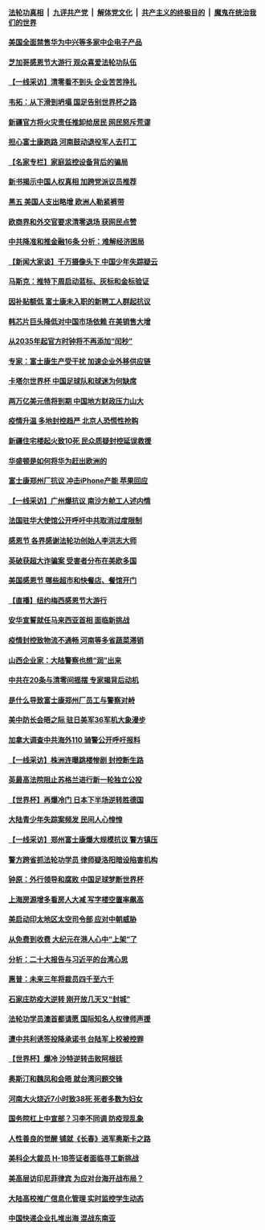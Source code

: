 ####  [法轮功真相](../../../../basic/blob/master/README.md?t=11261431) &nbsp;|&nbsp; [九评共产党](../../../../9ping.md/blob/master/README.md?t=11261431) &nbsp;|&nbsp; [解体党文化](../../../../jtdwh.md/blob/master/README.md?t=11261431)  &nbsp;|&nbsp; [共产主义的终极目的](../../../../gczydzjmd.md/blob/master/README.md?t=11261431) &nbsp;|&nbsp; [魔鬼在统治我们的世界](../../../../mgztzwmdsj.md/blob/master/README.md?t=11261431) 

#### [美国全面禁售华为中兴等多家中企电子产品](../pages/nf4514/n13873193.md?t=11261431) 

#### [芝加哥感恩节大游行 观众喜爱法轮功队伍](../pages/nf4514/n13873171.md?t=11261431) 

#### [【一线采访】清零看不到头 企业苦苦挣扎](../pages/nf4514/n13872920.md?t=11261431) 

#### [韦拓：从下滑到坍塌 国足告别世界杯之路](../pages/nf4514/n13873218.md?t=11261431) 

#### [新疆官方将火灾责任推卸给居民 网民怒斥荒谬](../pages/nf4514/n13873214.md?t=11261431) 

#### [担心富士康跑路 河南鼓动退役军人去打工](../pages/nf4514/n13872907.md?t=11261431) 

#### [【名家专栏】家庭监控设备背后的骗局](../pages/nf4514/n13873058.md?t=11261431) 

#### [新书揭示中国人权真相 加跨党派议员推荐](../pages/nf4514/n13873160.md?t=11261431) 

#### [黑五 美国人支出略增 欧洲人勒紧裤带](../pages/nf4514/n13873127.md?t=11261431) 

#### [欧商界和外交官要求清零退场 获网民点赞](../pages/nf4514/n13873147.md?t=11261431) 

#### [中共降准和推金融16条 分析：难解经济困局](../pages/nf4514/n13872995.md?t=11261431) 

#### [【新闻大家谈】千万摄像头下 中国少年失踪疑云](../pages/nf4514/n13872595.md?t=11261431) 

#### [马斯克：推特下周启动蓝标、灰标和金标验证](../pages/nf4514/n13872957.md?t=11261431) 

#### [因补贴额低 富士康未入职的新聘工人群起抗议](../pages/nf4514/n13872874.md?t=11261431) 

#### [韩芯片巨头降低对中国市场依赖 在美销售大增](../pages/nf4514/n13872792.md?t=11261431) 

#### [从2035年起官方时钟将不再添加“闰秒”](../pages/nf4514/n13872839.md?t=11261431) 

#### [专家：富士康生产受干扰 加速企业外移供应链](../pages/nf4514/n13872805.md?t=11261431) 

#### [卡塔尔世界杯 中国足球队和球迷为何缺席](../pages/nf4514/n13872447.md?t=11261431) 

#### [两万亿美元债将到期 中国地方财政压力山大](../pages/nf4514/n13872726.md?t=11261431) 

#### [疫情升温 多地封控趋严 北京人恐慌性抢购](../pages/nf4514/n13872610.md?t=11261431) 

#### [新疆住宅楼起火致10死 民众质疑封控延误救援](../pages/nf4514/n13872566.md?t=11261431) 

#### [华盛顿是如何将华为赶出欧洲的](../pages/nf4514/n13871839.md?t=11261431) 

#### [富士康郑州厂抗议 冲击iPhone产能 苹果回应](../pages/nf4514/n13872430.md?t=11261431) 

#### [【一线采访】广州爆抗议 南沙方舱工人述内情](../pages/nf4514/n13872249.md?t=11261431) 

#### [法国驻华大使馆公开呼吁中共取消过度限制](../pages/nf4514/n13872435.md?t=11261431) 

#### [感恩节 各界感谢法轮功创始人李洪志大师](../pages/nf4514/n13872002.md?t=11261431) 

#### [英破获超大诈骗案 受害者分布在美欧多国](../pages/nf4514/n13872410.md?t=11261431) 

#### [美国感恩节 哪些超市和快餐店、餐馆开门](../pages/nf4514/n13872360.md?t=11261431) 

#### [【直播】纽约梅西感恩节大游行](../pages/nf4514/n13871991.md?t=11261431) 

#### [安华宣誓就任马来西亚首相 面临新挑战](../pages/nf4514/n13872263.md?t=11261431) 

#### [疫情封控致物流不通畅 河南等多省蔬菜滞销](../pages/nf4514/n13872055.md?t=11261431) 

#### [山西企业家：大陆警察也想“润”出来](../pages/nf4514/n13871990.md?t=11261431) 

#### [中共在20条与清零间摇摆 专家揭背后动机](../pages/nf4514/n13872076.md?t=11261431) 

#### [是什么导致富士康郑州厂员工与警察对峙](../pages/nf4514/n13871988.md?t=11261431) 

#### [美中防长会晤之际 驻日美军36军机大象漫步](../pages/nf4514/n13871878.md?t=11261431) 

#### [加拿大调查中共海外110 骑警公开呼吁报料](../pages/nf4514/n13871844.md?t=11261431) 

#### [【一线采访】株洲连曝跳楼惨剧 封控断生路](../pages/nf4514/n13871546.md?t=11261431) 

#### [英最高法院阻止苏格兰进行新一轮独立公投](../pages/nf4514/n13871611.md?t=11261431) 

#### [【世界杯】再爆冷门 日本下半场逆转胜德国](../pages/nf4514/n13871691.md?t=11261431) 

#### [大陆青少年失踪案频发 民间人心惶惶](../pages/nf4514/n13870138.md?t=11261431) 

#### [【一线采访】郑州富士康爆大规模抗议 警方镇压](../pages/nf4514/n13871339.md?t=11261431) 

#### [警方跨省抓法轮功学员 律师疑洛阳暗设陷害机构](../pages/nf4514/n13870178.md?t=11261431) 

#### [钟原：外行领导和腐败 中国足球梦断世界杯](../pages/nf4514/n13871286.md?t=11261431) 

#### [上海房源增多看房人大减 写字楼空置率飙高](../pages/nf4514/n13871296.md?t=11261431) 

#### [美启动印太地区太空司令部 应对中朝威胁](../pages/nf4514/n13871258.md?t=11261431) 

#### [从免费到收费 大纪元在港人心中“上架”了](../pages/nf4514/n13871232.md?t=11261431) 

#### [分析：二十大报告与习近平的台湾心思](../pages/nf4514/n13870508.md?t=11261431) 

#### [惠普：未来三年将裁员四千至六千](../pages/nf4514/n13871130.md?t=11261431) 

#### [石家庄防疫大逆转 刚开放几天又“封城”](../pages/nf4514/n13870977.md?t=11261431) 

#### [法轮功学员澳首都请愿 国际知名人权律师声援](../pages/nf4514/n13870398.md?t=11261431) 

#### [遭中共利诱签投降承诺书 台陆军上校被控罪](../pages/nf4514/n13870649.md?t=11261431) 

#### [【世界杯】爆冷 沙特逆转击败阿根廷](../pages/nf4514/n13870839.md?t=11261431) 

#### [奥斯汀和魏凤和会晤 就台湾问题交锋](../pages/nf4514/n13870623.md?t=11261431) 

#### [河南大火烧近7小时致38死 死者多数为妇女](../pages/nf4514/n13870495.md?t=11261431) 

#### [国务院杠上中宣部？习李不同调 防疫现乱象](../pages/nf4514/n13870340.md?t=11261431) 

#### [人性善良的觉醒 铺就《长春》进军奥斯卡之路](../pages/nf4514/n13870525.md?t=11261431) 

#### [美科企大裁员 H-1B签证者面临寻工新挑战](../pages/nf4514/n13870461.md?t=11261431) 

#### [美高层访印尼菲律宾 为应对台海开战布局？](../pages/nf4514/n13870434.md?t=11261431) 

#### [大陆高校推广信息化管理 实时监控学生动态](../pages/nf4514/n13868784.md?t=11261431) 

#### [中国快递企业扎堆出海 混战东南亚](../pages/nf4514/n13870397.md?t=11261431) 

